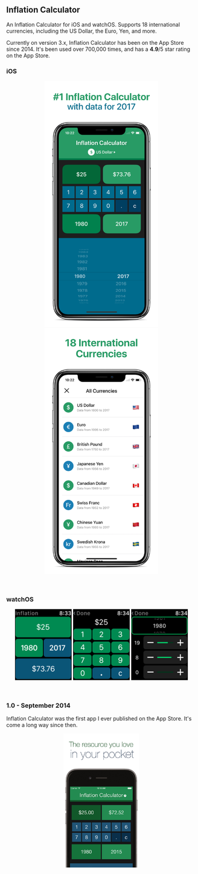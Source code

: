 
 ## Inflation Calculator

 An Inflation Calculator for iOS and watchOS. Supports 18 international currencies, including the US Dollar, the Euro, Yen, and more.
 
 Currently on version 3.x, Inflation Calculator has been on the App Store since 2014. It's been used over 700,000 times, and has a **4.9**/5 star rating on the App Store.
 
  ### iOS
 
 <p align="center">
    <img src="images/X%20screenshot%201.png" width=300px> <img src="images/X%20screenshot%202.png" width=300px>
</p>

<br>

 ### watchOS
 <p align="center">
    <img src="images/watch1.png" width=150px>   <img src="images/watch2.png" width=150px> <img src="images/watch3.png" width=150px>
</p>
 
 <br>

 ### 1.0 - September 2014
 
 Inflation Calculator was the first app I ever published on the App Store. It's come a long way since then.
 

 <p align="center">
    <img src="images/legacy.png" width=200px>
 </p>
